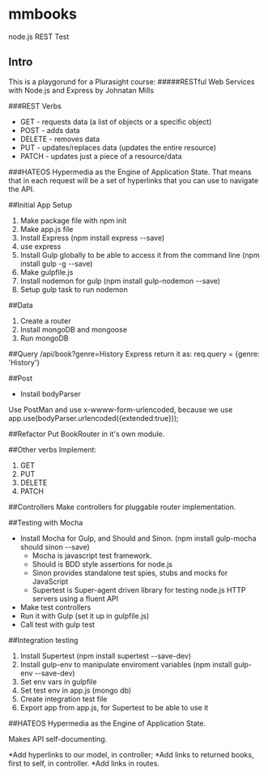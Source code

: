 # mmbooks
node.js REST Test

## Intro

This is a playgorund for a Plurasight course:
#####RESTful Web Services with Node.js and Express
by Johnatan Mills

###REST Verbs
* GET - requests data (a list of objects or a specific object)
* POST - adds data
* DELETE - removes data
* PUT - updates/replaces data (updates the entire resource)
* PATCH - updates just a piece of a resource/data

###HATEOS
Hypermedia as the Engine of Application State.
That means that in each request will be a set of hyperlinks that you can use to navigate the API.

##Initial App Setup
1. Make package file with npm init
2. Make app.js file
3. Install Express (npm install express --save)
4. use express
5. Install Gulp globally to be able to access it from the command line (npm install gulp -g --save)
6. Make gulpfile.js
7. Install nodemon for gulp (npm install gulp-nodemon --save)
8. Setup gulp task to run nodemon

##Data
1. Create a router
2. Install mongoDB and mongoose
3. Run mongoDB

##Query
/api/book?genre=History
Express return it as:
req.query = {genre: 'History'}


##Post
* Install bodyParser

Use PostMan and use x-wwww-form-urlencoded, because we use
app.use(bodyParser.urlencoded({extended:true}));

##Refactor
Put BookRouter in it's own module.

##Other verbs
Implement:
1. GET
2. PUT
3. DELETE
4. PATCH

##Controllers
Make controllers for pluggable router implementation.

##Testing with Mocha
* Install Mocha for Gulp, and Should and Sinon. (npm install gulp-mocha should sinon --save) 
	* Mocha is javascript test framework.
	* Should is BDD style assertions for node.js
	* Sinon provides standalone test spies, stubs and mocks for JavaScript
	* Supertest is Super-agent driven library for testing node.js HTTP servers using a fluent API
* Make test controllers
* Run it with Gulp (set it up in gulpfile.js) 
* Call test with gulp test

##Integration testing
1. Install Supertest (npm install supertest --save-dev)
2. Install gulp-env to manipulate enviroment variables (npm install gulp-env --save-dev)
3. Set env vars in gulpfile
4. Set test env in app.js (mongo db)
5. Create integration test file
6. Export app from app.js, for Supertest to be able to use it

##HATEOS
Hypermedia as the Engine of Application State.

Makes API self-documenting.

*Add hyperlinks to our model, in controller;
*Add links to returned books, first to self, in controller.
*Add links in routes. 







